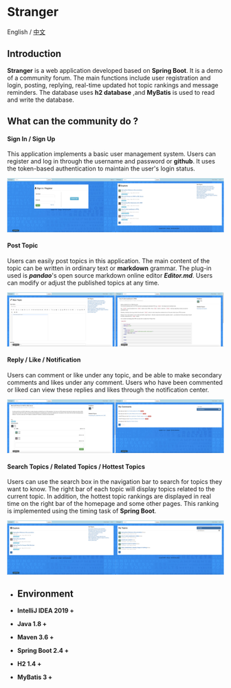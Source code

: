 # Stranger

English / [中文](README_ZH.md)

## Introduction

**Stranger** is a web application developed based on **Spring Boot**. It is a demo of a community forum. The main functions include user registration and login, posting, replying, real-time updated hot topic rankings and message reminders. The database uses **h2 database** ,and **MyBatis** is used to read and write the database.

## What can the community do ?

#### Sign In / Sign Up

This application implements a basic user management system. Users can register and log in through the username and password or **github**. It uses the token-based authentication to maintain the user's login status.

![snapshot1](snapshot/snapshot1.jpg)

#### Post Topic

Users can easily post topics in this application. The main content of the topic can be written in ordinary text or **markdown** grammar. The plug-in used is ***pandao***'s open source markdown online editor ***Editor.md***. Users can modify or adjust the published topics at any time.

![snapshot2](snapshot/snapshot2.jpg)

#### Reply / Like / Notification

Users can comment or like under any topic, and be able to make secondary comments and likes under any comment. Users who have been commented or liked can view these replies and likes through the notification center.

![snapshot3](snapshot/snapshot3.jpg)

#### Search Topics / Related Topics / Hottest Topics

Users can use the search box in the navigation bar to search for topics they want to know. The right bar of each topic will display topics related to the current topic. In addition, the hottest topic rankings are displayed in real time on the right bar of the homepage and some other pages. This ranking is implemented using the timing task of **Spring Boot**.

![snapshot4](snapshot/snapshot4.jpg)

- ## Environment

- **IntelliJ IDEA 2019 +**

- **Java 1.8 +**

- **Maven 3.6 +**

- **Spring Boot 2.4 +**

- **H2 1.4 +**

- **MyBatis 3 +**
